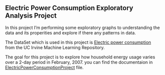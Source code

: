 ## Electric Power Consumption Exploratory Analysis Project

In this project I’m performing some exploratory graphs to understanding the data and its properities and explore if there any patterns in data.

The DataSet which is used in this project is [ Electric power consumption ](https://archive.ics.uci.edu/ml/datasets/Individual+household+electric+power+consumption) from the UC Irvine Machine Learning Repository.

The goal for this project is to explore how household energy usage varies over a 2-day period in February, 2007.
you can find the documentaion in [ElectricPowerConsumptionProject](https://github.com/DoaaElbanna/Data-Science-Projects/blob/master/03_ElectricPowerConsumptionProject/ElectricPowerConsumptionProject.md) file. 
